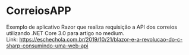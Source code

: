 # CorreiosAPP
Exemplo de aplicativo Razor que realiza requisição a API dos correios utilizando .NET Core 3.0 para artigo no medium. <br>
Link: https://eschechola.com.br/2019/10/21/blazor-e-a-revolucao-do-c-sharp-consumindo-uma-web-api


